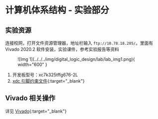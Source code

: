 # 计算机体系结构 - 实验部分

<!-- !!! tip "说明"

    本文档正在更新中…… -->

## 实验资源

连接校网，打开文件资源管理器，地址栏输入 `ftp://10.78.18.205/`。里面有 Vivado 2020.2 软件安装，实验课件，参考实验报告等资料

<figure markdown="span">
    ![Img 1](../../../img/digital_logic_design/lab/lab_img1.png){ width="600" }
</figure>

1. 开发板型号：xc7k325tffg676-2L
2. [xdc 引脚约束文件](../../../file/comp_arch/xc7k325tffg676-2L.xdc){:target="_blank"}

## Vivado 相关操作

详见 [Vivado](../../../application/vivado/index.md){:target="_blank"}
